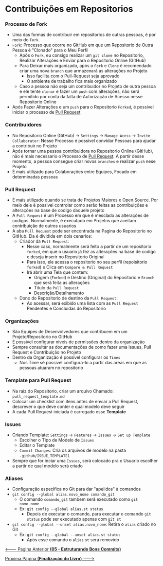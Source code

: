 # Contribuições em Repositorios

### Processo de Fork

- Uma das formas de contribuir em repositorios de outras pessoas, é por meio do ``Fork``.
- ``Fork``: Processo que ocorre no GitHub em que um Repositorio de Outra Pessoa é "Clonado" para o Meu Perfil
  - Após o ``Fork``, eu consigo realizar um ``git clone`` no Repositorio, Realizar Alterações e Enviar para o Repositorio Online (GitHub)
  - Para Deixar mais organizado, após o ``Fork`` e ``Clone`` é recomendado criar uma nova ``branch`` que armazenará as alterações no Projeto
    - Isso facilita com o Pull-Request seja aprovado
    - O ambiente de trabalho fica mais organizado
  - Caso a pessoa não seja um contribuidor no Projeto de outra pessoa e ele tente ``clonar`` e fazer um ``push`` com alterações, não será permitido por conta da falta de Autorização de Acesso nesse Repositorio Online
- Após Fazer Alterações e um ``push`` para o Repositorio ``Forked``, é possivel iniciar o processo de [Pull Request](#pull-request)

### Contribuidores

- No Repositorio Online (GitHub) -> ``Settings`` -> ``Manage Acess`` -> ``Invite Collaborator``: Nesse Processo é possivel convidar Pessoas para ajudar a contribuir no Projeto
- Após tornar uma pessoa contribuidora no Repositorio Online (GitHub), não é mais necessario o Processo de [Pull Request](#pull-request). A partir desse momento, a pessoa consegue criar novos ``branches`` e realizar ``push`` nese Projeto
- É mais utilizado para Colaborações entre Equipes, Focado em determinadas pessoas

### Pull Request

- É mais utilizado quando se trata de Projetos Maiores e Open Source. Por meio dele é possivel controlar como serão feitas as contribuições e alterações na base de codigo daquele projeto
- A ``Pull Request`` é um Processo em que é mesclado as alterações de codigos. Normalmente, é executado em Projetos que aceitam contribuição de outros usuarios
- A aba ``Pull Request`` pode ser encontrada na Pagina do Repositorio no GitHub. Ela é dividida em dois cenarios:
  - Criador da ``Pull Request``:
    - Nesse caso, normalmente será feito a partir de um repositorio ``forked``, em que o usuario já fez as alterações na base de codigo e deseja inserir no Repositorio Original
    - Para isso, ele acessa o repositorio no seu perfil (repoisitorio ``forked``) e Clica em ``Compare & Pull Request``
    - Irá abrir uma Tela que contem:
      - Origem (``Forked``) e Destino (Original) do Repositorio e ``Branch`` que será feita as alterações
      - Titulo da ``Pull Request``
      - Descrição/Detalhamento
  - Dono do Repositorio de destino da ``Pull Request``:
    - Ao acessar, será exibido uma lista com as ``Pull Request`` Pendentes e Concluidas do Repositorio

### Organizações

- São Equipes de Desenvolvedores que contribuem em um Projeto/Repositorio no GitHub
- É possivel configurar niveis de permissões dentro da organização
- Sempre consultar as documentações de como fazer uma Issues, Pull Request e Contribuição no Projeto
- Dentro da Organização é possivel configurar os ``Times``
  - Nos Time sé possivel configura-lo a partir das areas em que as pessoas atuaram no repositorio

### Template para Pull Request

- Na raiz do Repositorio, criar um arquivo Chamado: ``pull_request_template.md``
- Colocar um checklist com itens antes de enviar a Pull Request, descrever o que deve conter e qual modelo deve seguir
- A cada Pull Request iniciada é carregado esse **Template**

### Issues

- Criando Template: ``Settings`` -> ``Features`` -> ``Issues`` -> ``Set up Template``
  - Escolher o Tipo de Modelo de ``Issues``
  - Editar o Template
  - ``Commit Changes``: Cria os arquivos de modelo na pasta ``.github/ISSUE_TEMPLATE1``
- Sempre que for inciar uma ``Issues``, será colocado pra o Usuario escolher a partir de qual modelo será criado

### Aliases

- Configuração especifica no Git para dar "apelidos" à comandos
- ``git config --global alias.novo_nome comando_git``
  - O comando ``comando_git`` tambem será executado como ``git novo_nome``
  - Ex: ``git config --global alias.st status``
    - Depois de executar o comando, para executar o comando ``git status`` pode ser executado apenas com ``git st``
- ``git config --global --unset alias.novo_nome``: Retira o ``alias`` criado no Git
  - Ex: ``git config --global --unset alias.st status``
    - Após esse comando o ``alias`` ``st`` será removido


[<--- Pagina Anterior **(05 - Estruturando Bons Commits)**](05_Estruturar_Commits.md)

[Proxima Pagina **(Finalização do Livro)** --->](../struct/00.2_Finalização.md)